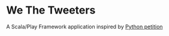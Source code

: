 We The Tweeters
=====================================

A Scala/Play Framework application inspired by
[Python petition](https://github.com/unitedstates/petitions)
